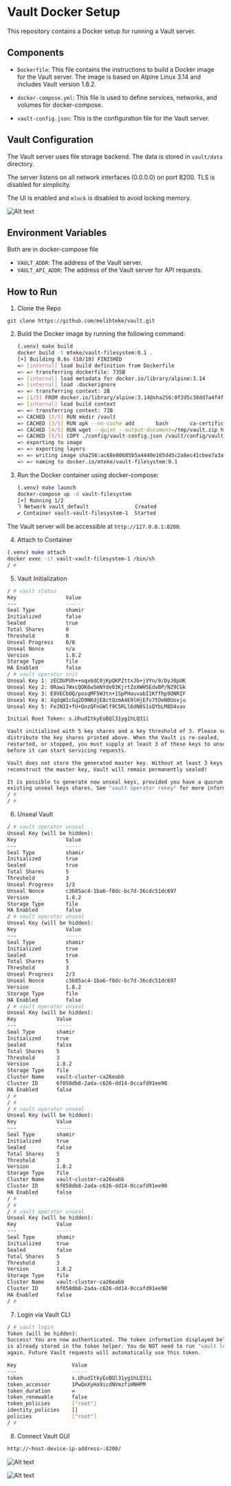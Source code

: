 # Vault Docker Setup

This repository contains a Docker setup for running a Vault server.

## Components

- `Dockerfile`: This file contains the instructions to build a Docker image for the Vault server. The image is based on Alpine Linux 3.14 and includes Vault version 1.8.2.

- `docker-compose.yml`: This file is used to define services, networks, and volumes for docker-compose.

- `vault-config.json`: This is the configuration file for the Vault server.

## Vault Configuration

The Vault server uses file storage backend. The data is stored in `vault/data` directory.

The server listens on all network interfaces (0.0.0.0) on port 8200. TLS is disabled for simplicity.

The UI is enabled and `mlock` is disabled to avoid locking memory.

![Alt text](images/image.png)

## Environment Variables
Both are in docker-compose file
- `VAULT_ADDR`: The address of the Vault server.
- `VAULT_API_ADDR`: The address of the Vault server  for API requests.



## How to Run

1. Clone the Repo
```shell 
git clone https://github.com/melihteke/vault.git
```

2. Build the Docker image by running the following command:

    ```bash
    (.venv) make build
    docker build -t mteke/vault-filesystem:0.1 .
    [+] Building 0.6s (10/10) FINISHED                                                                                      docker:desktop-linux
    => [internal] load build definition from Dockerfile                                                                                    0.0s
    => => transferring dockerfile: 735B                                                                                                    0.0s
    => [internal] load metadata for docker.io/library/alpine:3.14                                                                          0.6s
    => [internal] load .dockerignore                                                                                                       0.0s
    => => transferring context: 2B                                                                                                         0.0s
    => [1/5] FROM docker.io/library/alpine:3.14@sha256:0f2d5c38dd7a4f4f733e688e3a6733cb5ab1ac6e3cb4603a5dd564e5bfb80eed                    0.0s
    => [internal] load build context                                                                                                       0.0s
    => => transferring context: 72B                                                                                                        0.0s
    => CACHED [2/5] RUN mkdir /vault                                                                                                       0.0s
    => CACHED [3/5] RUN apk --no-cache add       bash       ca-certificates       wget       curl                                          0.0s
    => CACHED [4/5] RUN wget --quiet --output-document=/tmp/vault.zip https://releases.hashicorp.com/vault/1.8.2/vault_1.8.2_linux_amd64.  0.0s
    => CACHED [5/5] COPY ./config/vault-config.json /vault/config/vault-config.json                                                        0.0s
    => exporting to image                                                                                                                  0.0s
    => => exporting layers                                                                                                                 0.0s
    => => writing image sha256:ac68e80685b5a4440e165d45c2a8ec41cbee7a3a6994e61969c14ff1b96bc184                                            0.0s
    => => naming to docker.io/mteke/vault-filesystem:0.1   
    ```

3. Run the Docker container using docker-compose:

    ```bash
    (.venv) make launch
    docker-compose up -d vault-filesystem
    [+] Running 1/2
    ⠹ Network vault_default               Created                                                                                          0.2s 
    ✔ Container vault-vault-filesystem-1  Started    
    ```

The Vault server will be accessible at `http://127.0.0.1:8200`.

4. Attach to Container
```bash
(.venv) make attach
docker exec -it vault-vault-filesystem-1 /bin/sh
/ # 
```

5. Vault Initialization

```bash
/ # vault status
Key                Value
---                -----
Seal Type          shamir
Initialized        false
Sealed             true
Total Shares       0
Threshold          0
Unseal Progress    0/0
Unseal Nonce       n/a
Version            1.8.2
Storage Type       file
HA Enabled         false
/ # vault operator init
Unseal Key 1: zECDUPUh++oqx6dC0jKpQKPZttxJb+jVYn/9/DyJ0pUK
Unseal Key 2: 0Rawi7WxcQOK6w5mNYde03KjrtZoXWH5EdvBP/NZ9CGk
Unseal Key 3: E8VECbOQ/posqMF5W3tn+1SpPHauvabI1Kffhp9ONRIF
Unseal Key 4: XqdqW1cGq2D9NKdjE8ctQzmA4E9lHjEfv7tOeN0Uoxju
Unseal Key 5: FeJN3I+fU+QnzQFnGWlf9C5RLl6dN8S1sQYbLM8D4vav

Initial Root Token: s.UhudItkyEoBQl31yg1hLQ31i

Vault initialized with 5 key shares and a key threshold of 3. Please securely
distribute the key shares printed above. When the Vault is re-sealed,
restarted, or stopped, you must supply at least 3 of these keys to unseal it
before it can start servicing requests.

Vault does not store the generated master key. Without at least 3 keys to
reconstruct the master key, Vault will remain permanently sealed!

It is possible to generate new unseal keys, provided you have a quorum of
existing unseal keys shares. See "vault operator rekey" for more information.
/ # 
/ # 
```

6. Unseal Vault

```bash
/ # vault operator unseal
Unseal Key (will be hidden): 
Key                Value
---                -----
Seal Type          shamir
Initialized        true
Sealed             true
Total Shares       5
Threshold          3
Unseal Progress    1/3
Unseal Nonce       c3685ac4-1ba6-f8dc-bc7d-36cdc51dc697
Version            1.8.2
Storage Type       file
HA Enabled         false
/ # vault operator unseal
Unseal Key (will be hidden): 
Key                Value
---                -----
Seal Type          shamir
Initialized        true
Sealed             true
Total Shares       5
Threshold          3
Unseal Progress    2/3
Unseal Nonce       c3685ac4-1ba6-f8dc-bc7d-36cdc51dc697
Version            1.8.2
Storage Type       file
HA Enabled         false
/ # vault operator unseal
Unseal Key (will be hidden): 
Key             Value
---             -----
Seal Type       shamir
Initialized     true
Sealed          false
Total Shares    5
Threshold       3
Version         1.8.2
Storage Type    file
Cluster Name    vault-cluster-ca26eabb
Cluster ID      6f058db8-2ada-c626-dd14-0ccafd91ee98
HA Enabled      false
/ # 
/ # 
/ # vault operator unseal
Unseal Key (will be hidden): 
Key             Value
---             -----
Seal Type       shamir
Initialized     true
Sealed          false
Total Shares    5
Threshold       3
Version         1.8.2
Storage Type    file
Cluster Name    vault-cluster-ca26eabb
Cluster ID      6f058db8-2ada-c626-dd14-0ccafd91ee98
HA Enabled      false
/ # 
/ # 
/ # vault operator unseal
Unseal Key (will be hidden): 
Key             Value
---             -----
Seal Type       shamir
Initialized     true
Sealed          false
Total Shares    5
Threshold       3
Version         1.8.2
Storage Type    file
Cluster Name    vault-cluster-ca26eabb
Cluster ID      6f058db8-2ada-c626-dd14-0ccafd91ee98
HA Enabled      false
/ # 
```

7. Login via Vault CLI

```bash
/ # vault login
Token (will be hidden): 
Success! You are now authenticated. The token information displayed below
is already stored in the token helper. You do NOT need to run "vault login"
again. Future Vault requests will automatically use this token.

Key                  Value
---                  -----
token                s.UhudItkyEoBQl31yg1hLQ31i
token_accessor       1PwQoXyHa9icdNVmzfiHNHPM
token_duration       ∞
token_renewable      false
token_policies       ["root"]
identity_policies    []
policies             ["root"]
/ # 
```

8. Connect Vault GUI

```bash
http://<host-device-ip-address>:8200/
```

![Alt text](images/image-1.png)

![Alt text](images/image-2.png)